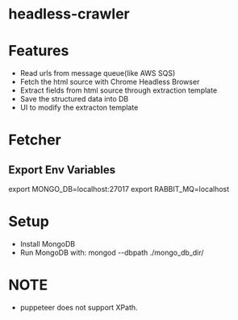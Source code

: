 # headless-crawler

# Features
  * Read urls from message queue(like AWS SQS)
  * Fetch the html source with Chrome Headless Browser
  * Extract fields from html source through extraction template
  * Save the structured data into DB
  * UI to modify the extracton template

# Fetcher
## Export Env Variables
export MONGO_DB=localhost:27017
export RABBIT_MQ=localhost

# Setup
  * Install MongoDB
  * Run MongoDB with: mongod --dbpath ./mongo_db_dir/

# NOTE
  * puppeteer does not support XPath.